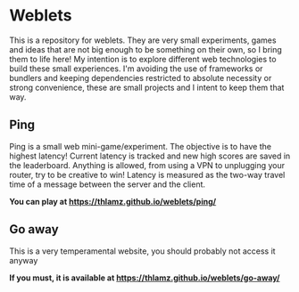 # Weblets
This is a repository for weblets. They are very small experiments, games and ideas that are not big enough to be something on their own, so I bring them to life here! My intention is to explore different web technologies to build these small experiences. I'm avoiding the use of frameworks or bundlers and keeping dependencies restricted to absolute necessity or strong convenience, these are small projects and I intent to keep them that way.

## Ping
Ping is a small web mini-game/experiment. The objective is to have the highest latency! Current latency is tracked and new high scores are saved in the leaderboard. Anything is allowed, from using a VPN to unplugging your router, try to be creative to win! Latency is measured as the two-way travel time of a message between the server and the client.

**You can play at https://thlamz.github.io/weblets/ping/**

## Go away
This is a very temperamental website, you should probably not access it anyway

**If you must, it is available at https://thlamz.github.io/weblets/go-away/**

